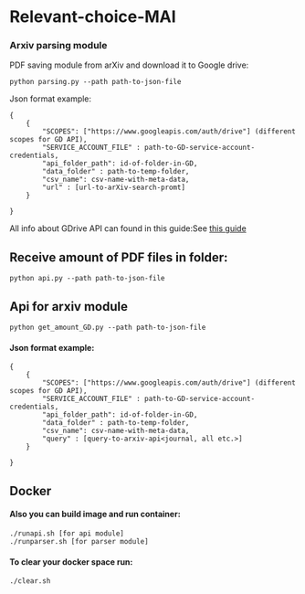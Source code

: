 # Relevant-choice-MAI
### Arxiv parsing module

PDF saving module from arXiv and download it to Google drive:


```
python parsing.py --path path-to-json-file
```


Json format example:

```
{
    {
        "SCOPES": ["https://www.googleapis.com/auth/drive"] (different scopes for GD API),
        "SERVICE_ACCOUNT_FILE" : path-to-GD-service-account-credentials,
        "api_folder_path": id-of-folder-in-GD,
        "data_folder" : path-to-temp-folder,
        "csv_name": csv-name-with-meta-data,
        "url" : [url-to-arXiv-search-promt]
    }

}
```
 All info about GDrive API can found in this guide:See [this guide](http://datalytics.ru/all/rabotaem-s-api-google-drive-s-pomoschyu-python/)


## Receive amount of PDF files in folder:

```
python api.py --path path-to-json-file
```

## Api for arxiv module

```
python get_amount_GD.py --path path-to-json-file
```

####  Json format example:
```
{
    {
        "SCOPES": ["https://www.googleapis.com/auth/drive"] (different scopes for GD API),
        "SERVICE_ACCOUNT_FILE" : path-to-GD-service-account-credentials,
        "api_folder_path": id-of-folder-in-GD,
        "data_folder" : path-to-temp-folder,
        "csv_name": csv-name-with-meta-data,
        "query" : [query-to-arxiv-api<journal, all etc.>]
    }

}
```


## Docker

####  Also you can build image and run container:
```
./runapi.sh [for api module]
./runparser.sh [for parser module]
```

####  To clear your docker space run:
```
./clear.sh
```




